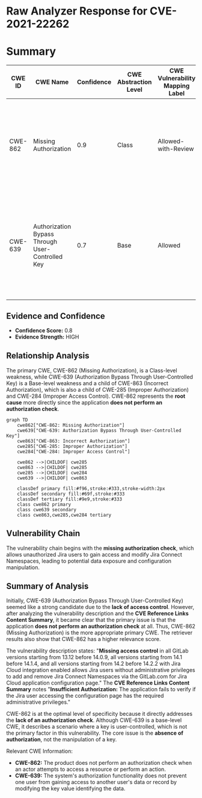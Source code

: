 # Raw Analyzer Response for CVE-2021-22262

# Summary
| CWE ID | CWE Name | Confidence | CWE Abstraction Level | CWE Vulnerability Mapping Label | CWE-Vulnerability Mapping Notes |
|---|---|---|---|---|---|
| CWE-862 | Missing Authorization | 0.9 | Class | Allowed-with-Review | Primary CWE: The application **fails to perform an authorization check** before allowing Jira users to add and remove Jira Connect Namespaces. |
| CWE-639 | Authorization Bypass Through User-Controlled Key | 0.7 | Base | Allowed | Secondary Candidate: Jira users without administrative privileges can gain access to modify Jira Connect Namespaces by exploiting the **lack of access control**. |

## Evidence and Confidence

*   **Confidence Score:** 0.8
*   **Evidence Strength:** HIGH

## Relationship Analysis
The primary CWE, CWE-862 (Missing Authorization), is a Class-level weakness, while CWE-639 (Authorization Bypass Through User-Controlled Key) is a Base-level weakness and a child of CWE-863 (Incorrect Authorization), which is also a child of CWE-285 (Improper Authorization) and CWE-284 (Improper Access Control). CWE-862 represents the **root cause** more directly since the application **does not perform an authorization check**.

```mermaid
graph TD
    cwe862["CWE-862: Missing Authorization"]
    cwe639["CWE-639: Authorization Bypass Through User-Controlled Key"]
    cwe863["CWE-863: Incorrect Authorization"]
    cwe285["CWE-285: Improper Authorization"]
    cwe284["CWE-284: Improper Access Control"]
    
    cwe862 -->|CHILDOF| cwe285
    cwe863 -->|CHILDOF| cwe285
    cwe285 -->|CHILDOF| cwe284
    cwe639 -->|CHILDOF| cwe863
    
    classDef primary fill:#f96,stroke:#333,stroke-width:2px
    classDef secondary fill:#69f,stroke:#333
    classDef tertiary fill:#9e9,stroke:#333
    class cwe862 primary
    class cwe639 secondary
    class cwe863,cwe285,cwe284 tertiary
```

## Vulnerability Chain
The vulnerability chain begins with the **missing authorization check**, which allows unauthorized Jira users to gain access and modify Jira Connect Namespaces, leading to potential data exposure and configuration manipulation.

## Summary of Analysis
Initially, CWE-639 (Authorization Bypass Through User-Controlled Key) seemed like a strong candidate due to the **lack of access control**. However, after analyzing the vulnerability description and the **CVE Reference Links Content Summary**, it became clear that the primary issue is that the application **does not perform an authorization check** at all. Thus, CWE-862 (Missing Authorization) is the more appropriate primary CWE. The retriever results also show that CWE-862 has a higher relevance score.

The vulnerability description states: "**Missing access control** in all GitLab versions starting from 13.12 before 14.0.9, all versions starting from 14.1 before 14.1.4, and all versions starting from 14.2 before 14.2.2 with Jira Cloud integration enabled allows Jira users without administrative privileges to add and remove Jira Connect Namespaces via the GitLab.com for Jira Cloud application configuration page." The **CVE Reference Links Content Summary** notes "**Insufficient Authorization:** The application fails to verify if the Jira user accessing the configuration page has the required administrative privileges."

CWE-862 is at the optimal level of specificity because it directly addresses the **lack of an authorization check**. Although CWE-639 is a base-level CWE, it describes a scenario where a key is user-controlled, which is not the primary factor in this vulnerability. The core issue is the **absence of authorization**, not the manipulation of a key.

Relevant CWE Information:
- **CWE-862:** The product does not perform an authorization check when an actor attempts to access a resource or perform an action.
- **CWE-639:** The system's authorization functionality does not prevent one user from gaining access to another user's data or record by modifying the key value identifying the data.